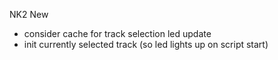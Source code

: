 NK2 New
+ consider cache for track selection led update
+ init currently selected track (so led lights up on script start)
